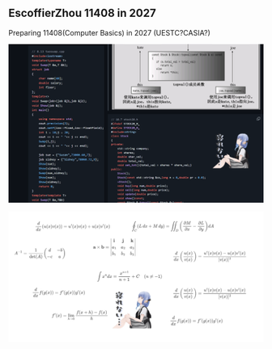 ## EscoffierZhou 11408 in 2027

Preparing 11408(Computer Basics) in 2027 (UESTC?CASIA?)

![cover2](./assets/cover2.png)

![cover](./assets/cover.png)
